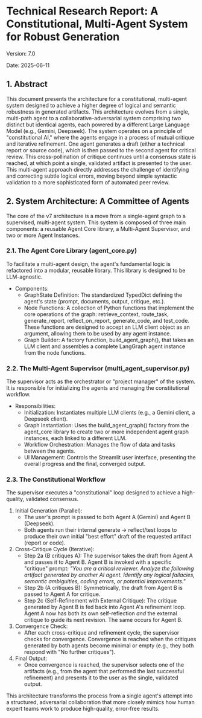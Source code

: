 # **Technical Research Report: A Constitutional, Multi-Agent System for Robust Generation**

Version: 7.0

Date: 2025-06-11

## **1\. Abstract**

This document presents the architecture for a constitutional, multi-agent system designed to achieve a higher degree of logical and semantic robustness in generated artifacts. This architecture evolves from a single, multi-path agent to a collaborative-adversarial system comprising two distinct but identical agents, each powered by a different Large Language Model (e.g., Gemini, Deepseek). The system operates on a principle of "constitutional AI," where the agents engage in a process of mutual critique and iterative refinement. One agent generates a draft (either a technical report or source code), which is then passed to the second agent for critical review. This cross-pollination of critique continues until a consensus state is reached, at which point a single, validated artifact is presented to the user. This multi-agent approach directly addresses the challenge of identifying and correcting subtle logical errors, moving beyond simple syntactic validation to a more sophisticated form of automated peer review.

## **2\. System Architecture: A Committee of Agents**

The core of the v7 architecture is a move from a single-agent graph to a supervised, multi-agent system. This system is composed of three main components: a reusable Agent Core library, a Multi-Agent Supervisor, and two or more Agent Instances.

### **2.1. The Agent Core Library (**agent\_core.py**)**

To facilitate a multi-agent design, the agent's fundamental logic is refactored into a modular, reusable library. This library is designed to be LLM-agnostic.

* Components:  
  * GraphState Definition: The standardized TypedDict defining the agent's state (prompt, documents, output, critique, etc.).  
  * Node Functions: A collection of Python functions that implement the core operations of the graph: retrieve\_context, route\_task, generate\_report, reflect\_on\_report, generate\_code, and test\_code. These functions are designed to accept an LLM client object as an argument, allowing them to be used by any agent instance.  
  * Graph Builder: A factory function, build\_agent\_graph(), that takes an LLM client and assembles a complete LangGraph agent instance from the node functions.

### **2.2. The Multi-Agent Supervisor (**multi\_agent\_supervisor.py**)**

The supervisor acts as the orchestrator or "project manager" of the system. It is responsible for initializing the agents and managing the constitutional workflow.

* Responsibilities:  
  * Initialization: Instantiates multiple LLM clients (e.g., a Gemini client, a Deepseek client).  
  * Graph Instantiation: Uses the build\_agent\_graph() factory from the agent\_core library to create two or more independent agent graph instances, each linked to a different LLM.  
  * Workflow Orchestration: Manages the flow of data and tasks between the agents.  
  * UI Management: Controls the Streamlit user interface, presenting the overall progress and the final, converged output.

### **2.3. The Constitutional Workflow**

The supervisor executes a "constitutional" loop designed to achieve a high-quality, validated consensus.

1. Initial Generation (Parallel):  
   * The user's prompt is passed to both Agent A (Gemini) and Agent B (Deepseek).  
   * Both agents run their internal generate \-\> reflect/test loops to produce their own initial "best effort" draft of the requested artifact (report or code).  
2. Cross-Critique Cycle (Iterative):  
   * Step 2a (B critiques A): The supervisor takes the draft from Agent A and passes it to Agent B. Agent B is invoked with a specific "critique" prompt: *"You are a critical reviewer. Analyze the following artifact generated by another AI agent. Identify any logical fallacies, semantic ambiguities, coding errors, or potential improvements."*  
   * Step 2b (A critiques B): Symmetrically, the draft from Agent B is passed to Agent A for critique.  
   * Step 2c (Self-Refinement with External Critique): The critique generated by Agent B is fed back into Agent A's refinement loop. Agent A now has both its own self-reflection *and* the external critique to guide its next revision. The same occurs for Agent B.  
3. Convergence Check:  
   * After each cross-critique and refinement cycle, the supervisor checks for convergence. Convergence is reached when the critiques generated by both agents become minimal or empty (e.g., they both respond with "No further critiques").  
4. Final Output:  
   * Once convergence is reached, the supervisor selects one of the artifacts (e.g., from the agent that performed the last successful refinement) and presents it to the user as the single, validated output.

This architecture transforms the process from a single agent's attempt into a structured, adversarial collaboration that more closely mimics how human expert teams work to produce high-quality, error-free results.

